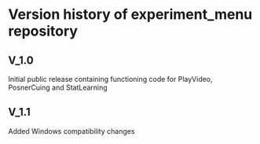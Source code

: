 # Version history of experiment_menu repository

## V_1.0
Initial public release containing functioning code for PlayVideo, PosnerCuing and StatLearning

## V_1.1
Added Windows compatibility changes
